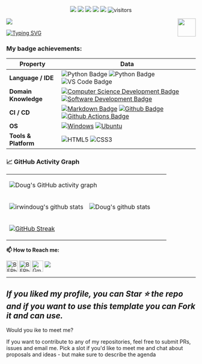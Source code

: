 <!-- Repository Badges -->
<p align="center">
    <a href="https://github.com/irwindoug/irwindoug"><img src="https://img.shields.io/badge/status-updating-brightgreen.svg"></a>
    <a href="https://github.com/python/cpython"><img src="https://img.shields.io/badge/Python-3.9-FF1493.svg"></a>
    <a href="https://github.com/irwindoug/irwindoug/graphs/contributors"><img src="https://img.shields.io/github/contributors/irwindoug/irwindoug?color=blue"></a>
    <a href="https://github.com/irwindoug/irwindoug/stargazers"><img src="https://img.shields.io/github/stars/irwindoug/irwindoug.svg?logo=github"></a>
    <a href="https://github.com/irwindoug/irwindoug/network/members"><img src="https://img.shields.io/github/forks/irwindoug/irwindoug.svg?color=blue&logo=github"></a>
    <img src="https://visitor-badge.laobi.icu/badge?page_id=irwindoug.profile" alt="visitors"/>
</p>

<!-- Banner Image -->
![](./src/header_.png)
<a href="https://www.python.org/"><img src="https://upload.wikimedia.org/wikipedia/commons/c/c3/Python-logo-notext.svg" align="right" height="48" width="48" ></a>

<!-- Typing Intro -->
[![Typing SVG](https://readme-typing-svg.herokuapp.com?color=%2336BCF7&center=true&vCenter=true&width=600&lines=Hi+there+👋,+I+am+Doug+Irwin;+Welcome+to+My+Profile!;Current+online+programming+student;Always+learning+new+things+;Cybersecurity+enthusiast+)](https://git.io/typing-svg)

<!-- Future spot for kaggle or HTB achievements -->
### My badge achievements:

<!--START_SECTION:badges-->
<!--END_SECTION:badges-->

<!-- Knowledge Table -->
Property | Data
--- | ---
**Language / IDE**  | ![Python Badge](https://img.shields.io/badge/-Python-3776AB?style=flat&logo=Python&logoColor=white) ![Python Badge](https://img.shields.io/badge/-JavaScript-3776AB?style=flat&logo=Javascript&logoColor=white) ![VS Code Badge](https://img.shields.io/badge/-VS_Code-3776AB?style=flat&logo=visualstudiocode&logoColor=white)
**Domain Knowledge**  | [![Computer Science Development Badge](https://img.shields.io/badge/-Computer%20Science-FAB040?style=flat&logoColor=white)](https://github.com/search?q=user%3Airwindoug&type=Repositories) [![Software Development Badge](https://img.shields.io/badge/-Software%20Development-FF6600?style=flat&logoColor=white)](https://github.com/search?q=user%3Airwindoug&type=Repositories)
**CI / CD** | [![Markdown Badge](https://img.shields.io/badge/-Markdown-2088FF?style=flat&logo=Markdown&logoColor=white)](https://github.com/irwindoug/irwindoug) [![Github Badge](https://img.shields.io/badge/-Github%20-2088FF?style=flat&logo=Github&logoColor=white)](https://github.com/irwindoug/irwindoug) [![Github Actions Badge](https://img.shields.io/badge/-Git%20-2088FF?style=flat&logo=Git&logoColor=white)](https://github.com/irwindoug/irwindoug)
**OS**  | <a target="_blank" rel="noopener noreferrer" href="https://camo.githubusercontent.com/b44114213a5a462903bd69611bb6846f1dc41fe6f3230bd37c67c3d4eb65f08c/68747470733a2f2f696d672e736869656c64732e696f2f62616467652f2d57696e646f77732d626c61636b3f7374796c653d666c61742d737175617265266c6f676f3d77696e646f7773266c6f676f436f6c6f723d626c7565"><img src="https://camo.githubusercontent.com/b44114213a5a462903bd69611bb6846f1dc41fe6f3230bd37c67c3d4eb65f08c/68747470733a2f2f696d672e736869656c64732e696f2f62616467652f2d57696e646f77732d626c61636b3f7374796c653d666c61742d737175617265266c6f676f3d77696e646f7773266c6f676f436f6c6f723d626c7565" alt="Windows" data-canonical-src="https://img.shields.io/badge/-Windows-black?style=flat-square&amp;logo=windows&amp;logoColor=blue" style="max-width: 100%;"></a> <a target="_blank" rel="noopener noreferrer" href="https://camo.githubusercontent.com/9c4bc049e33f41f122342a1714ccf872c34098a9f2c593c33c2322cf0129fa04/68747470733a2f2f696d672e736869656c64732e696f2f62616467652f2d5562756e74752d626c61636b3f7374796c653d666c61742d737175617265266c6f676f3d7562756e7475"><img src="https://camo.githubusercontent.com/9c4bc049e33f41f122342a1714ccf872c34098a9f2c593c33c2322cf0129fa04/68747470733a2f2f696d672e736869656c64732e696f2f62616467652f2d5562756e74752d626c61636b3f7374796c653d666c61742d737175617265266c6f676f3d7562756e7475" alt="Ubuntu" data-canonical-src="https://img.shields.io/badge/-Ubuntu-black?style=flat-square&amp;logo=ubuntu" style="max-width: 100%;"></a>
**Tools & Platform**  | ![HTML5](https://img.shields.io/badge/HTML5-E34F26?style=for-the-badge&logo=html5&logoColor=white) ![CSS3](https://img.shields.io/badge/CSS3-1572B6?style=for-the-badge&logo=css3&logoColor=white)

<!--   GitHub Stats Graph -->
### 📈 GitHub Activity Graph
<table>
<!-- GitHub Stats Charts -->
    <tr>
        <td colspan="2">

![Doug's GitHub activity graph](https://activity-graph.herokuapp.com/graph?username=irwindoug&theme=react-dark)
        </td>
    </tr>
    <tr>
        <td width="50%">

![irwindoug's github stats](https://github-readme-stats.vercel.app/api?username=irwindoug&theme=github_dark&include_all_commits=true)
        </td>
        <td>

![Doug's github stats](https://github-readme-stats.vercel.app/api/top-langs/?username=irwindoug&theme=github_dark&layout=compact)
        </td>
    </tr>
    <tr>
        <td colspan="2">

[![GitHub Streak](https://github-readme-streak-stats.herokuapp.com?user=irwindoug&theme=github-dark-blue&date_format=M%20j%5B%2C%20Y%5D)](https://git.io/streak-stats)
        </td>
    </tr>
</table>

**📫 How to Reach me:**
<p align="left">
<a href="https://twitter.com/irwindougie" target="blank"><img align="center" src="https://raw.githubusercontent.com/irwindoug/irwindoug/master/assets/twitter.svg" alt="BEPb" height="30" width="30" /></a>
<a href="https://linkedin.com/in/irwindougie" target="blank"><img align="center" src="https://raw.githubusercontent.com/irwindoug/irwindoug/master/assets/linkedin.svg" alt="BEPb" height="30" width="30" /></a>
<a href="mailto:irwindougie@gmail.com" target="blank"><img align="center" src="https://raw.githubusercontent.com/irwindoug/irwindoug/master/assets/gmail.svg" alt="Gmail" height="30" width="30" /></a>
<a href="https://api.whatsapp.com/send?phone=+18018883275" alt="Connect on Whatsapp"> <img src="https://img.shields.io/badge/WHATSAPP-%2325D366.svg?&style=for-the-badge&logo=whatsapp&logoColor=white" /> </a>
</p>

---

*If you liked my profile, you can Star ⭐ the repo and if you want to use this template you can Fork it and can use.*
---

Would you ike to meet me?

If you want to contribute to any of my repositories, feel free to submit PRs, issues and email me. Pick a slot if you'd like to meet me and chat about proposals and ideas - but make sure to describe the agenda
  